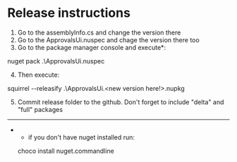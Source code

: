 # Release instructions

1) Go to the assemblyInfo.cs and change the version there
2) Go to the ApprovalsUi.nuspec and chage the version there too
3) Go to the package manager console and execute*:
  
  nuget pack .\ApprovalsUi.nuspec

4) Then execute:

  squirrel --releasify .\ApprovalsUi.<new version here!>.nupkg

5) Commit release folder to the github. Don't forget to include "delta" and "full" packages

-----
* - if you don't have nuget installed run:

  choco install nuget.commandline